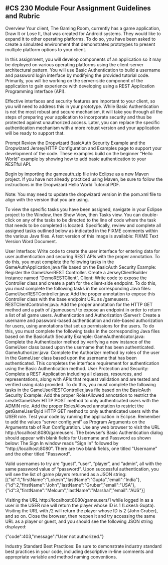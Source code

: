 #CS 230 Module Four Assignment Guidelines and Rubric
---
Overview
Your client, The Gaming Room, currently has a game application, Draw It or Lose It, that was created for Android systems. They would like to expand it to other operating platforms. To do so, you have been asked to create a simulated environment that demonstrates prototypes to present multiple platform options to your client.

In this assignment, you will develop components of an application so it may be deployed on various operating platforms using the client-server architectural pattern. You will use Basic Authentication to build a username and password login interface by modifying the provided tutorial code. Primarily, you will be working on the server-side component of the application to gain experience with developing using a REST Application Programming Interface (API).

Effective interfaces and security features are important to your client, so you will need to address this in your prototype. While Basic Authentication is not the most robust and secure mechanism, it will take you through all the steps of preparing your application to incorporate security and thus be protected against unauthorized access. Later, you can replace the specific authentication mechanism with a more robust version and your application will be ready to support that.

Prompt
Review the Dropwizard BasicAuth Security Example and the Dropwizard Jersey/HTTP Configuration and Examples page to support your development of the code. These examples build on the beginner “Hello World” example by showing how to add basic authentication to your RESTful API.

Begin by importing the gameauth.zip file into Eclipse as a new Maven project. If you have not already practiced using Maven, be sure to follow the instructions in the Dropwizard Hello World Tutorial PDF.

Note: You may need to update the dropwizard version in the pom.xml file to align with the version that you are using.

To view the specific tasks you have been assigned, navigate in your Eclipse project to the Window, then Show View, then Tasks view. You can double-click on any of the tasks to be directed to the line of code where the task that needs to be completed is located. Specifically, review and complete all assigned tasks outlined below as indicated in the FIXME comments within the various Java files. A text version of this image is available: FIXME Text Version Word Document.

User Interface: Write code to create the user interface for entering data for user authentication and securing REST APIs with the proper annotation. To do this, you must complete the following tasks in the GameAuthApplication.java file based on the BasicAuth Security Example:
Register the GameUserREST Controller.
Create a JerseyClientBuilder instance named “DemoRESTClient”.
Client: Write code to expose the Controller class and create a path for the client-side endpoint. To do this, you must complete the following tasks in the corresponding Java files:
GameUserRESTController.java: Add the proper annotation to expose this Controller class with the base endpoint URL as /gameusers.
RESTClientController.java: Add the proper annotation for the HTTP GET method and a path of /gameusers/ to expose an endpoint in order to return a list of all game users.
Authentication and Authorization (Server): Create a username and password-based authentication and role-based authorization for users, using annotations that set up permissions for the users. To do this, you must complete the following tasks in the corresponding Java files based on the BasicAuth Security Example:
GameAuthenticator.java: Complete the Authenticator method by verifying a new instance of the GameUser class based upon the username that has been authenticated.
GameAuthorizer.java: Complete the Authorizer method by roles of the user in the GameUser class based upon the username that has been authenticated. This completes the interface requirement for authentication using the Basic Authentication method.
User Protection and Security: Complete a REST Application including all classes, resources, and representations, along with APIs that request validation and are tested and verified using data provided. To do this, you must complete the following tasks in the GameUserRESTController.java file based on the BasicAuth Security Example:
Add the proper RolesAllowed annotation to restrict the createGameUser HTTP POST method to only authenticated users with the ADMIN role.
Add the proper RolesAllowed annotation to restrict the getGameUserById HTTP GET method to only authenticated users with the USER role.
Test your code by running the application in Eclipse.
Remember to add the values “server config.yml” as Program Arguments on the Arguments tab of Run Configuration.
Use any web browser to visit the URL http://localhost:8080/gameusers. The browser’s Basic Authentication dialog should appear with blank fields for Username and Password as shown below:
The Sign In window reads "Sign In" followed by "http://localhost:8080". There are two blank fields, one titled "Username" and the other titled "Password".

Valid usernames to try are “guest”, “user”, “player”, and “admin”, all with the same password value of “password”. Upon successful authentication, you will see the list of game players returned as a JSON string:
[{"id":1,"firstName":"Lokesh","lastName":"Gupta","email":"India"},
{"id":2,"firstName":"John","lastName":"Gruber","email":"USA"},
{"id":3,"firstName":"Melcum","lastName":"Marshal","email":"AUS"}]

Visiting the URL http://localhost:8080/gameusers/1 while logged in as a user in the USER role will return the player whose ID is 1 (Lokesh Gupta). Visiting the URL with /2 will return the player whose ID is 2 (John Gruber), and so on. Close the browser, then reopen it and try accessing the same URL as a player or guest, and you should see the following JSON string displayed:

{"code":403,"message":"User not authorized."}

Industry Standard Best Practices: Be sure to demonstrate industry standard best practices in your code, including descriptive in-line comments and appropriate variable and method naming conventions.
